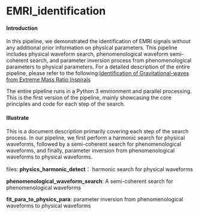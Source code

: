 # EMRI_identification

#### Introduction

In this pipeline, we demonstrated the identification of EMRI signals without any additional prior information on physical parameters. This pipeline includes physical waveform search, phenomenological waveform semi-coherent search, and parameter inversion process from phenomenological parameters to physical parameters. For a detailed description of the entire pipeline, please refer to the following:[Identification of Gravitational-waves from Extreme Mass Ratio Inspirals
](https://arxiv.org/abs/2310.03520)


The entire pipeline runs in a Python 3 environment and parallel processing.
This is the first version of the pipeline, mainly showcasing the core principles and code for each step of the search.

#### Illustrate

This is a document description primarily covering each step of the search process. In our pipeline, we first perform a harmonic search for physical waveforms, followed by a semi-coherent search for phenomenological waveforms, and finally, parameter inversion from phenomenological waveforms to physical waveforms.

files:
**physics_harmonic_detect**： harmonic search for physical waveforms

**phenomenological_waveform_search**: A semi-coherent search for phenomenological waveforms

**fit_para_to_physics_para**: parameter inversion from phenomenological waveforms to physical waveforms









